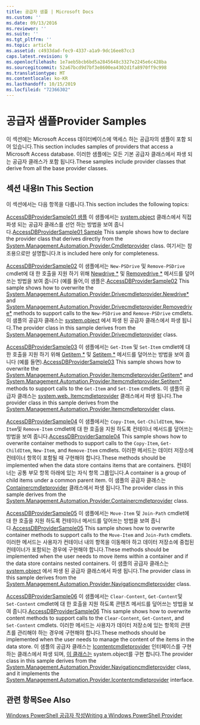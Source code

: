 ```yaml
---
title: 공급자 샘플 | Microsoft Docs
ms.custom: ''
ms.date: 09/13/2016
ms.reviewer: ''
ms.suite: ''
ms.tgt_pltfrm: ''
ms.topic: article
ms.assetid: c4933dad-fec9-4337-a1a9-9dc16ee87cc3
caps.latest.revision: 9
ms.openlocfilehash: 1e7aeb5bcb6bd5a2845648c3327e2245e6c428ba
ms.sourcegitcommit: 52a67bcd9d7bf3e8600ea4302d1fa8970ff9c998
ms.translationtype: MT
ms.contentlocale: ko-KR
ms.lasthandoff: 10/15/2019
ms.locfileid: "72366302"
---
```

# <a name="provider-samples"></a><span data-ttu-id="ff6c5-102">공급자 샘플</span><span class="sxs-lookup"><span data-stu-id="ff6c5-102">Provider Samples</span></span>

<span data-ttu-id="ff6c5-103">이 섹션에는 Microsoft Access 데이터베이스에 액세스 하는 공급자의 샘플이 포함 되어 있습니다.</span><span class="sxs-lookup"><span data-stu-id="ff6c5-103">This section includes samples of providers that access a Microsoft Access database.</span></span> <span data-ttu-id="ff6c5-104">이러한 샘플에는 모든 기본 공급자 클래스에서 파생 되는 공급자 클래스가 포함 됩니다.</span><span class="sxs-lookup"><span data-stu-id="ff6c5-104">These samples include provider classes that derive from all the base provider classes.</span></span>

## <a name="in-this-section"></a><span data-ttu-id="ff6c5-105">섹션 내용</span><span class="sxs-lookup"><span data-stu-id="ff6c5-105">In This Section</span></span>

<span data-ttu-id="ff6c5-106">이 섹션에서는 다음 항목을 다룹니다.</span><span class="sxs-lookup"><span data-stu-id="ff6c5-106">This section includes the following topics:</span></span>

<span data-ttu-id="ff6c5-107">[AccessDBProviderSample01 샘플](./accessdbprovidersample01.md) 이 샘플에서는 [system.object](/dotnet/api/System.Management.Automation.Provider.CmdletProvider) 클래스에서 직접 파생 되는 공급자 클래스를 선언 하는 방법을 보여 줍니다.</span><span class="sxs-lookup"><span data-stu-id="ff6c5-107">[AccessDBProviderSample01 Sample](./accessdbprovidersample01.md) This sample shows how to declare the provider class that derives directly from the [System.Management.Automation.Provider.Cmdletprovider](/dotnet/api/System.Management.Automation.Provider.CmdletProvider) class.</span></span> <span data-ttu-id="ff6c5-108">여기서는 참조용으로만 설명합니다.</span><span class="sxs-lookup"><span data-stu-id="ff6c5-108">It is included here only for completeness.</span></span>

<span data-ttu-id="ff6c5-109">[AccessDBProviderSample02](./accessdbprovidersample02.md) 이 샘플에서는 `New-PSDrive` 및 `Remove-PSDrive` cmdlet에 대 한 호출을 지원 하기 위해 [Newdrive \*](/dotnet/api/System.Management.Automation.Provider.DriveCmdletProvider.NewDrive) 및 [Removedrive \*](/dotnet/api/System.Management.Automation.Provider.DriveCmdletProvider.RemoveDrive) 메서드를 덮어쓰는 방법을 보여 줍니다 (예를 들어,이 샘플은.</span><span class="sxs-lookup"><span data-stu-id="ff6c5-109">[AccessDBProviderSample02](./accessdbprovidersample02.md) This sample shows how to overwrite the [System.Management.Automation.Provider.Drivecmdletprovider.Newdrive\*](/dotnet/api/System.Management.Automation.Provider.DriveCmdletProvider.NewDrive) and [System.Management.Automation.Provider.Drivecmdletprovider.Removedrive\*](/dotnet/api/System.Management.Automation.Provider.DriveCmdletProvider.RemoveDrive) methods to support calls to the `New-PSDrive` and `Remove-PSDrive` cmdlets.</span></span> <span data-ttu-id="ff6c5-110">이 샘플의 공급자 클래스는 [system.object](/dotnet/api/System.Management.Automation.Provider.DriveCmdletProvider) 에서 파생 된 공급자 클래스에서 파생 됩니다.</span><span class="sxs-lookup"><span data-stu-id="ff6c5-110">The provider class in this sample derives from the [System.Management.Automation.Provider.Drivecmdletprovider](/dotnet/api/System.Management.Automation.Provider.DriveCmdletProvider) class.</span></span>

<span data-ttu-id="ff6c5-111">[AccessDBProviderSample03](./accessdbprovidersample03.md) 이 샘플에서는 `Get-Item` 및 `Set-Item` cmdlet에 대 한 호출을 지원 하기 위해 [Getitem \*](/dotnet/api/System.Management.Automation.Provider.ItemCmdletProvider.GetItem) 및 [Setitem \*](/dotnet/api/System.Management.Automation.Provider.ItemCmdletProvider.SetItem) 메서드를 덮어쓰는 방법을 보여 줍니다 (예를 들면).</span><span class="sxs-lookup"><span data-stu-id="ff6c5-111">[AccessDBProviderSample03](./accessdbprovidersample03.md) This sample shows how to overwrite the [System.Management.Automation.Provider.Itemcmdletprovider.Getitem\*](/dotnet/api/System.Management.Automation.Provider.ItemCmdletProvider.GetItem) and [System.Management.Automation.Provider.Itemcmdletprovider.Setitem\*](/dotnet/api/System.Management.Automation.Provider.ItemCmdletProvider.SetItem) methods to support calls to the `Get-Item` and `Set-Item` cmdlets.</span></span> <span data-ttu-id="ff6c5-112">이 샘플의 공급자 클래스는 [system.web. Itemcmdletprovider](/dotnet/api/System.Management.Automation.Provider.ItemCmdletProvider) 클래스에서 파생 됩니다.</span><span class="sxs-lookup"><span data-stu-id="ff6c5-112">The provider class in this sample derives from the [System.Management.Automation.Provider.Itemcmdletprovider](/dotnet/api/System.Management.Automation.Provider.ItemCmdletProvider) class.</span></span>

<span data-ttu-id="ff6c5-113">[AccessDBProviderSample04](./accessdbprovidersample04.md) 이 샘플에서는 `Copy-Item`, `Get-ChildItem`, `New-Item`및 `Remove-Item` cmdlet에 대 한 호출을 지원 하도록 컨테이너 메서드를 덮어쓰는 방법을 보여 줍니다.</span><span class="sxs-lookup"><span data-stu-id="ff6c5-113">[AccessDBProviderSample04](./accessdbprovidersample04.md) This sample shows how to overwrite container methods to support calls to the `Copy-Item`, `Get-ChildItem`, `New-Item`, and `Remove-Item` cmdlets.</span></span> <span data-ttu-id="ff6c5-114">이러한 메서드는 데이터 저장소에 컨테이너 항목이 포함될 때 구현해야 합니다.</span><span class="sxs-lookup"><span data-stu-id="ff6c5-114">These methods should be implemented when the data store contains items that are containers.</span></span> <span data-ttu-id="ff6c5-115">컨테이너는 공통 부모 항목 아래에 있는 자식 항목 그룹입니다.</span><span class="sxs-lookup"><span data-stu-id="ff6c5-115">A container is a group of child items under a common parent item.</span></span> <span data-ttu-id="ff6c5-116">이 샘플의 공급자 클래스는 [Containercmdletprovider](/dotnet/api/System.Management.Automation.Provider.ContainerCmdletProvider) 클래스에서 파생 됩니다.</span><span class="sxs-lookup"><span data-stu-id="ff6c5-116">The provider class in this sample derives from the [System.Management.Automation.Provider.Containercmdletprovider](/dotnet/api/System.Management.Automation.Provider.ContainerCmdletProvider) class.</span></span>

<span data-ttu-id="ff6c5-117">[AccessDBProviderSample05](./accessdbprovidersample05.md) 이 샘플에서는 `Move-Item` 및 `Join-Path` cmdlet에 대 한 호출을 지원 하도록 컨테이너 메서드를 덮어쓰는 방법을 보여 줍니다.</span><span class="sxs-lookup"><span data-stu-id="ff6c5-117">[AccessDBProviderSample05](./accessdbprovidersample05.md) This sample shows how to overwrite container methods to support calls to the `Move-Item` and `Join-Path` cmdlets.</span></span> <span data-ttu-id="ff6c5-118">이러한 메서드는 사용자가 컨테이너 내의 항목을 이동해야 하고 데이터 저장소에 중첩된 컨테이너가 포함되는 경우에 구현해야 합니다.</span><span class="sxs-lookup"><span data-stu-id="ff6c5-118">These methods should be implemented when the user needs to move items within a container and if the data store contains nested containers.</span></span> <span data-ttu-id="ff6c5-119">이 샘플의 공급자 클래스는 [system.object](/dotnet/api/System.Management.Automation.Provider.NavigationCmdletProvider) 에서 파생 된 공급자 클래스에서 파생 됩니다.</span><span class="sxs-lookup"><span data-stu-id="ff6c5-119">The provider class in this sample derives from the [System.Management.Automation.Provider.Navigationcmdletprovider](/dotnet/api/System.Management.Automation.Provider.NavigationCmdletProvider) class.</span></span>

<span data-ttu-id="ff6c5-120">[AccessDBProviderSample06](./accessdbprovidersample06.md) 이 샘플에서는 `Clear-Content`, `Get-Content`및 `Set-Content` cmdlet에 대 한 호출을 지원 하도록 콘텐츠 메서드를 덮어쓰는 방법을 보여 줍니다.</span><span class="sxs-lookup"><span data-stu-id="ff6c5-120">[AccessDBProviderSample06](./accessdbprovidersample06.md) This sample shows how to overwrite content methods to support calls to the `Clear-Content`, `Get-Content`, and `Set-Content` cmdlets.</span></span> <span data-ttu-id="ff6c5-121">이러한 메서드는 사용자가 데이터 저장소에 있는 항목의 콘텐츠를 관리해야 하는 경우에 구현해야 합니다.</span><span class="sxs-lookup"><span data-stu-id="ff6c5-121">These methods should be implemented when the user needs to manage the content of the items in the data store.</span></span> <span data-ttu-id="ff6c5-122">이 샘플의 공급자 클래스는 [Icontentcmdletprovider](/dotnet/api/System.Management.Automation.Provider.IContentCmdletProvider) 인터페이스를 구현 하는 클래스에서 파생 되며, [이 클래스는](/dotnet/api/System.Management.Automation.Provider.NavigationCmdletProvider) system.object를 구현 합니다.</span><span class="sxs-lookup"><span data-stu-id="ff6c5-122">The provider class in this sample derives from the [System.Management.Automation.Provider.Navigationcmdletprovider](/dotnet/api/System.Management.Automation.Provider.NavigationCmdletProvider) class, and it implements the [System.Management.Automation.Provider.Icontentcmdletprovider](/dotnet/api/System.Management.Automation.Provider.IContentCmdletProvider) interface.</span></span>

## <a name="see-also"></a><span data-ttu-id="ff6c5-123">관련 항목</span><span class="sxs-lookup"><span data-stu-id="ff6c5-123">See Also</span></span>

[<span data-ttu-id="ff6c5-124">Windows PowerShell 공급자 작성</span><span class="sxs-lookup"><span data-stu-id="ff6c5-124">Writing a Windows PowerShell Provider</span></span>](./writing-a-windows-powershell-provider.md)